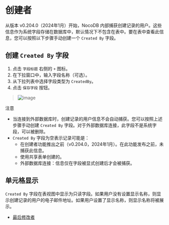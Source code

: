 # 创建者

从版本 v0.204.0（2024年1月）开始，NocoDB 内部捕获创建记录的用户。这些信息作为系统字段存储在数据库中，默认情况下不包含在表中。要在表中查看此信息，您可以按照以下步骤手动创建一个 `Created By` 字段。

## 创建 `Created By` 字段

1. 点击 `字段标题` 右侧的 `+` 图标。
2. 在下拉窗口中，输入字段名称（可选）。
3. 从下拉列表中选择字段类型为 `CreatedBy`。
4. 点击 `保存字段` 按钮。

> ![image](https://docs.nocodb.com/assets/images/created-by-4393a699b5b1e8f59362d5a19160eb99.png)

注意

- 当连接到外部数据库时，创建记录的用户信息不会自动捕获。您可以按照上述步骤手动创建 `Created By` 字段。对于外部数据库连接，此字段不是系统字段，可以被删除。
- `Created By` 字段为空表示记录可能是：
    - 在创建者功能推出之前（v0.204.0，2024年1月）。在此功能发布之前，未捕获此信息。
    - 使用共享表单创建的。
    - 外部数据库连接：信息仅在字段被显式创建后才会被捕获。

## 单元格显示

`Created By` 字段在表视图中显示为只读字段。如果用户没有设置显示名称，则显示创建记录的用户的电子邮件地址。如果用户设置了显示名称，则显示名称将被展示。

- [最后修改者](https://docs.nocodb.com/fields/field-types/user-based/last-modified-by)